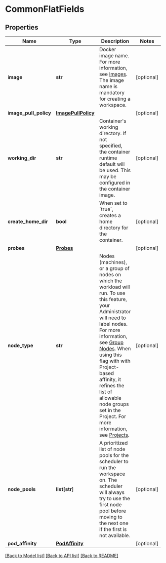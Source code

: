 # CommonFlatFields

## Properties
Name | Type | Description | Notes
------------ | ------------- | ------------- | -------------
**image** | **str** | Docker image name. For more information, see [Images](https://kubernetes.io/docs/concepts/containers/images). The image name is mandatory for creating a workspace. | [optional] 
**image_pull_policy** | [**ImagePullPolicy**](ImagePullPolicy.md) |  | [optional] 
**working_dir** | **str** | Container&#x27;s working directory. If not specified, the container runtime default will be used. This may be configured in the container image. | [optional] 
**create_home_dir** | **bool** | When set to &#x60;true&#x60;, creates a home directory for the container. | [optional] 
**probes** | [**Probes**](Probes.md) |  | [optional] 
**node_type** | **str** | Nodes (machines), or a group of nodes on which the workload will run. To use this feature, your Administrator will need to label nodes. For more information, see [Group Nodes](https://docs.run.ai/latest/admin/researcher-setup/limit-to-node-group). When using this flag with with Project-based affinity, it refines the list of allowable node groups set in the Project. For more information, see [Projects](https://docs.run.ai/admin/admin-ui-setup/project-setup). | [optional] 
**node_pools** | **list[str]** | A prioritized list of node pools for the scheduler to run the workspace on. The scheduler will always try to use the first node pool before moving to the next one if the first is not available. | [optional] 
**pod_affinity** | [**PodAffinity**](PodAffinity.md) |  | [optional] 

[[Back to Model list]](../README.md#documentation-for-models) [[Back to API list]](../README.md#documentation-for-api-endpoints) [[Back to README]](../README.md)

